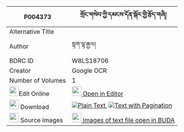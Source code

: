 |P004373|གྲོང་གསེབ་ཀྱི་དམངས་དོན་སྐོར་གྱི་རྩོད་གཞི། 
| --- | --- 
|Alternative Title |
|Author| སྟག་ལྷ་རྒྱལ།
|BDRC ID | W8LS18706
|Creator | Google OCR
|Number of Volumes| 1
|<img width="25" src="https://img.icons8.com/color/25/000000/edit-property.png">Edit Online| [<img width="25" src="https://avatars.githubusercontent.com/u/45091458?s=200&v=4"> Open in Editor](http://editor.openpecha.org/P004373)
|<img width="25" src="https://img.icons8.com/fluent/48/000000/download-2.png"/>  Download | [![](https://img.icons8.com/color/20/000000/txt.png)Plain Text](https://github.com/Openpecha/P004373/releases/download/v1/drongseb_kyi_mang_don_kor_gyi__plain_P004373.zip), [![](https://img.icons8.com/color/20/000000/txt.png)Text with Pagination](https://github.com/Openpecha/P004373/releases/download/v1/drongseb_kyi_mang_don_kor_gyi__pages_P004373.zip)
|<img width="25" src="https://img.icons8.com/plasticine/100/000000/pictures-folder.png"/>  Source Images | [<img width="25" src="https://library.bdrc.io/icons/BUDA-small.svg"> Images of text file open in BUDA](https://library.bdrc.io/show/bdr:W8LS18706)